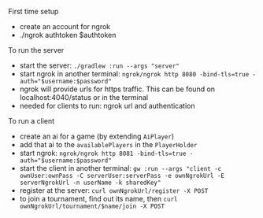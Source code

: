 First time setup
- create an account for ngrok
- ./ngrok authtoken $authtoken

To run the server
- start the server: `./gradlew :run --args "server"`
- start ngrok in another terminal: `ngrok/ngrok http 8080 -bind-tls=true -auth="$username:$password"`
- ngrok will provide urls for https traffic. This can be found on localhost:4040/status or in the terminal
- needed for clients to run: ngrok url and authentication

To run a client
- create an ai for a game (by extending `AiPlayer`)
- add that ai to the `availablePlayers` in the `PlayerHolder`
- start ngrok: `ngrok/ngrok http 8081 -bind-tls=true -auth="$username:$password"`
- start the client in another terminal: `gw :run --args "client -c ownUser:ownPass -C serverUser:serverPass -e ownNgrokUrl -E serverNgrokUrl -n userName -k sharedKey"`
- register at the server: `curl ownNgrokUrl/register -X POST`
- to join a tournament, find out its name, then `curl ownNgrokUrl/tournament/$name/join -X POST`